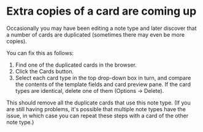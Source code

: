 # Extra copies of a card are coming up

Occasionally you may have been editing a note type and later discover that a number of cards are duplicated (sometimes there may even be more copies).

You can fix this as follows:
1. Find one of the duplicated cards in the browser.
2. Click the Cards button.
3. Select each card type in the top drop-down box in turn, and compare the contents of the template fields and card preview pane. If the card types are identical, delete one of them (Options → Delete).

This should remove all the duplicate cards that use this note type. (If you are still having problems, it's possible that multiple note types have the issue, in which case you can repeat these steps with a card of the other note type.)